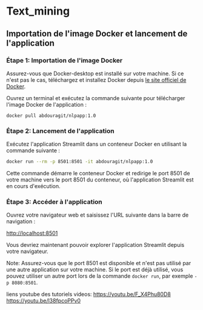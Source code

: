 # Text_mining

## Importation de l'image Docker et lancement de l'application

### Étape 1: Importation de l'image Docker

Assurez-vous que Docker-desktop est installé sur votre machine. Si ce n'est pas le cas, téléchargez et installez Docker depuis [le site officiel de Docker](https://www.docker.com/get-started).

Ouvrez un terminal et exécutez la commande suivante pour télécharger l'image Docker de l'application :

```
docker pull abdouragit/nlpapp:1.0
```

### Étape 2: Lancement de l'application

Exécutez l'application Streamlit dans un conteneur Docker en utilisant la commande suivante :

```bash
docker run --rm -p 8501:8501 -it abdouragit/nlpapp:1.0
```

Cette commande démarre le conteneur Docker et redirige le port 8501 de votre machine vers le port 8501 du conteneur, où l'application Streamlit est en cours d'exécution.

### Étape 3: Accéder à l'application

Ouvrez votre navigateur web et saisissez l'URL suivante dans la barre de navigation :

[http://localhost:8501](http://localhost:8501)

Vous devriez maintenant pouvoir explorer l'application Streamlit depuis votre navigateur.

Note: Assurez-vous que le port 8501 est disponible et n'est pas utilisé par une autre application sur votre machine. Si le port est déjà utilisé, vous pouvez utiliser un autre port lors de la commande `docker run`, par exemple `-p 8080:8501`.

liens youtube des tutoriels videos: 
https://youtu.be/F_X4Phu80D8
https://youtu.be/l38fpcoPPv0